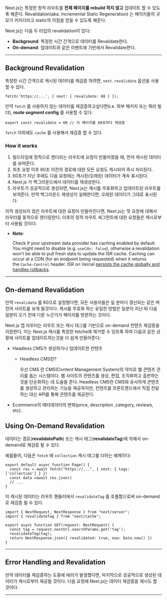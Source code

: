 Next.js는 특정한 정적 라우트를 **전체 페이지를 rebuild 하지 않고** 업데이트 할 수 있도록 해준다. Revalidation(aka. Incremental Static Regeneration) 는 페이지들의 규모가 커지더라고 static의 이점을 얻을 수 있도록 해준다.

Next.js는 다음 두 타입의 revalidation이 있다:

- **Background**: 특정한 시간 간격으로 데이터를 Revalidate한다.
- **On-demand**: 업데이트와 같은 이벤트에 기반에서 Revalidate한다.

---

## Background Revalidation

특정한 시간 간격으로 캐시된 데이터를 재검증 하려면, `next.revalidate` 옵션을 사용할 수 있다.

```tsx
fetch('https://...', { next: { revalidate: 60 } });
```

만약 `fetch` 를 사용하지 않는 데이터를 재검증하고싶다면(i.e. 외부 패키지 또는 쿼리 빌더), **route segment config** 를 사용할 수 있다.

```tsx
export const revalidate = 60 // 이 페이지를 60초마다 재검증
```

`fetch` 이외에도 `cache` 를 사용해서 재검증 할 수 있다.

### How it works

1. 빌드타임에 정적으로 렌더되는 라우트에 요청이 만들어졌을 때, 먼저 캐시된 데이터를 보여준다.
2. 최초 요청 이후 60초 이전의 경로에 대한 모든 요청도 캐시되어 즉시 처리된다.
3. 60초가 지난 후에도 다음 요청에는 캐시된(오래된) 데이터가 계속 표시된다.
4. Next.js 가 백그라운드에서 데이터를 재생성한다.
5. 라우트가 성공적으로 생성되면, Next.js는 캐시를 무효화하고 업데이트된 라우트를 보여준다. 만약 백그라운드 재생성이 실패한다면, 오래된 데이터가 그대로 표시된다.

아직 생성되지 않은 라우트에 대한 요청이 만들어진다면, Next.js는 첫 요청에 대해서 라우터를 동적으로 렌더링한다. 이후의 정적 라우트 세그먼트에 대한 요청들은 캐시로부터 사용될 것이다.

- **Note**:
    
    Check if your upstream data provider has caching enabled by default. You might need to disable (e.g. `useCdn: false`), otherwise a revalidation won't be able to pull fresh data to update the ISR cache. Caching can occur at a CDN (for an endpoint being requested) when it returns the `Cache-Control` header. ISR on Vercel [persists the cache globally and handles rollbacks](https://vercel.com/docs/concepts/incremental-static-regeneration/overview).
    

---

## On-demand Revalidation

만약 `revalidate` 를 60으로 설정했다면, 모든 사용자들은 일 분마다 갱신되는 같은 버전의 사이트를 보게 될것이다. 캐시를 무효화 하는 유일한 방법은 일분이 지난 뒤 다음 일분이 오기 전에 다른 누군가가 페이지를 방문하는 것이다.

Next.js 앱 라우터는 라우트 또는 캐시 태그를 기반으로 on-demand 컨텐츠 재검증을 지원한다. 이는 Next.js 캐시를 특정한 fetche에 제거할 수 있또록 하여 다음과 같은 상황에 사이트를 업데이트하는것을 더 쉽게 만들어준다:

- Headless CMS가 생성하거나 업데이트한 컨텐츠
    
    - Headless CMS란?
        
        우선 CMS 란 CMS(Content Management System)의 약자로 웹 콘텐츠 관리를 돕는 시스템이다. 웹 사이트의 컨텐츠를 생성, 편집, 조직화하고 출판하는 것을 단순화하는 데 도움을 준다. Headless CMS란 CMS와 유사하게 콘텐츠를 생성하고 관리하는 기능을 제공하지만, 컨텐츠를 프론트엔드에서 직접 전달하는 대신 API를 통해 콘텐츠를 제공한다.
        
- Ecommerce의 메타데이터의 변화(price, description ,category, reviews, etc).
    

## Using On-Demand Revalidation

데이터는 경로(**revalidatePath**) 또는 캐시 태그(**revalidateTag**)에 의해서 on-demand로 재검증 될 수 있다.

예를들어, 다음은 `fetch` 에 `collection` 캐시 태그를 더하는 예제이다:

```tsx
export default async function Page() {
  const res = await fetch("https://...", { next: { tags: ['collection'] } })
  const data =await res.json()
  // ...
}
```

이 캐시된 데이터는 라우트 핸들러에서 `revalidateTag` 를 호풀함으로써 on-demand로 재검증 될 수 있다.

```tsx
import { NextRequest, NextResponse } from "next/server";
import { revalidateTag } from "next/cache";

export async function GET(request: NextRequest) {
  const tag = request.nextUrl.searchParams.get('tag');
  revalidateTag(tag);
  return NextResponse.json({ revalidated: true, now: Date.now() })
}
```

---

## Error Handling and Revalidation

만약 데이터를 재검증하는 도중에 에러가 발생했다면, 마지막으로 성공적으로 생성된 데이터가 캐시로부터 재공될 것이다. 다음 요청에 Next.js는 데이터 재검증을 재시도 할 것이다.

---